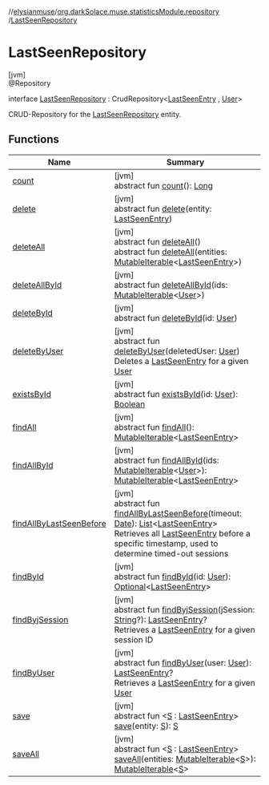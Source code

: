 //[elysianmuse](../../../index.md)/[org.darkSolace.muse.statisticsModule.repository](../index.md)
/[LastSeenRepository](index.md)

# LastSeenRepository

[jvm]\
@Repository

interface [LastSeenRepository](index.md) :
CrudRepository&lt;[LastSeenEntry](../../org.darkSolace.muse.statisticsModule.model/-last-seen-entry/index.md)
, [User](../../org.darkSolace.muse.userModule.model/-user/index.md)&gt;

CRUD-Repository for the [LastSeenRepository](index.md) entity.

## Functions

| Name | Summary |
|---|---|
| [count](../../org.darkSolace.muse.userModule.repository/-user-settings-repository/index.md#-1347258675%2FFunctions%2F-1216412040) | [jvm]<br>abstract fun [count](../../org.darkSolace.muse.userModule.repository/-user-settings-repository/index.md#-1347258675%2FFunctions%2F-1216412040)(): [Long](https://kotlinlang.org/api/latest/jvm/stdlib/kotlin/-long/index.html) |
| [delete](index.md#-318366691%2FFunctions%2F-1216412040) | [jvm]<br>abstract fun [delete](index.md#-318366691%2FFunctions%2F-1216412040)(entity: [LastSeenEntry](../../org.darkSolace.muse.statisticsModule.model/-last-seen-entry/index.md)) |
| [deleteAll](../../org.darkSolace.muse.userModule.repository/-user-settings-repository/index.md#87931462%2FFunctions%2F-1216412040) | [jvm]<br>abstract fun [deleteAll](../../org.darkSolace.muse.userModule.repository/-user-settings-repository/index.md#87931462%2FFunctions%2F-1216412040)()<br>abstract fun [deleteAll](index.md#-1684927800%2FFunctions%2F-1216412040)(entities: [MutableIterable](https://kotlinlang.org/api/latest/jvm/stdlib/kotlin.collections/-mutable-iterable/index.html)&lt;[LastSeenEntry](../../org.darkSolace.muse.statisticsModule.model/-last-seen-entry/index.md)&gt;) |
| [deleteAllById](index.md#-2116594026%2FFunctions%2F-1216412040) | [jvm]<br>abstract fun [deleteAllById](index.md#-2116594026%2FFunctions%2F-1216412040)(ids: [MutableIterable](https://kotlinlang.org/api/latest/jvm/stdlib/kotlin.collections/-mutable-iterable/index.html)&lt;[User](../../org.darkSolace.muse.userModule.model/-user/index.md)&gt;) |
| [deleteById](index.md#-1067713101%2FFunctions%2F-1216412040) | [jvm]<br>abstract fun [deleteById](index.md#-1067713101%2FFunctions%2F-1216412040)(id: [User](../../org.darkSolace.muse.userModule.model/-user/index.md)) |
| [deleteByUser](delete-by-user.md) | [jvm]<br>abstract fun [deleteByUser](delete-by-user.md)(deletedUser: [User](../../org.darkSolace.muse.userModule.model/-user/index.md))<br>Deletes a [LastSeenEntry](../../org.darkSolace.muse.statisticsModule.model/-last-seen-entry/index.md) for a given [User](../../org.darkSolace.muse.userModule.model/-user/index.md) |
| [existsById](index.md#-669525084%2FFunctions%2F-1216412040) | [jvm]<br>abstract fun [existsById](index.md#-669525084%2FFunctions%2F-1216412040)(id: [User](../../org.darkSolace.muse.userModule.model/-user/index.md)): [Boolean](https://kotlinlang.org/api/latest/jvm/stdlib/kotlin/-boolean/index.html) |
| [findAll](../../org.darkSolace.muse.userModule.repository/-user-settings-repository/index.md#432803092%2FFunctions%2F-1216412040) | [jvm]<br>abstract fun [findAll](../../org.darkSolace.muse.userModule.repository/-user-settings-repository/index.md#432803092%2FFunctions%2F-1216412040)(): [MutableIterable](https://kotlinlang.org/api/latest/jvm/stdlib/kotlin.collections/-mutable-iterable/index.html)&lt;[LastSeenEntry](../../org.darkSolace.muse.statisticsModule.model/-last-seen-entry/index.md)&gt; |
| [findAllById](index.md#835365256%2FFunctions%2F-1216412040) | [jvm]<br>abstract fun [findAllById](index.md#835365256%2FFunctions%2F-1216412040)(ids: [MutableIterable](https://kotlinlang.org/api/latest/jvm/stdlib/kotlin.collections/-mutable-iterable/index.html)&lt;[User](../../org.darkSolace.muse.userModule.model/-user/index.md)&gt;): [MutableIterable](https://kotlinlang.org/api/latest/jvm/stdlib/kotlin.collections/-mutable-iterable/index.html)&lt;[LastSeenEntry](../../org.darkSolace.muse.statisticsModule.model/-last-seen-entry/index.md)&gt; |
| [findAllByLastSeenBefore](find-all-by-last-seen-before.md) | [jvm]<br>abstract fun [findAllByLastSeenBefore](find-all-by-last-seen-before.md)(timeout: [Date](https://docs.oracle.com/javase/8/docs/api/java/util/Date.html)): [List](https://kotlinlang.org/api/latest/jvm/stdlib/kotlin.collections/-list/index.html)&lt;[LastSeenEntry](../../org.darkSolace.muse.statisticsModule.model/-last-seen-entry/index.md)&gt;<br>Retrieves all [LastSeenEntry](../../org.darkSolace.muse.statisticsModule.model/-last-seen-entry/index.md) before a specific timestamp, used to determine timed-out sessions |
| [findById](index.md#-1282740479%2FFunctions%2F-1216412040) | [jvm]<br>abstract fun [findById](index.md#-1282740479%2FFunctions%2F-1216412040)(id: [User](../../org.darkSolace.muse.userModule.model/-user/index.md)): [Optional](https://docs.oracle.com/javase/8/docs/api/java/util/Optional.html)&lt;[LastSeenEntry](../../org.darkSolace.muse.statisticsModule.model/-last-seen-entry/index.md)&gt; |
| [findByjSession](find-byj-session.md) | [jvm]<br>abstract fun [findByjSession](find-byj-session.md)(jSession: [String](https://kotlinlang.org/api/latest/jvm/stdlib/kotlin/-string/index.html)?): [LastSeenEntry](../../org.darkSolace.muse.statisticsModule.model/-last-seen-entry/index.md)?<br>Retrieves a [LastSeenEntry](../../org.darkSolace.muse.statisticsModule.model/-last-seen-entry/index.md) for a given session ID |
| [findByUser](find-by-user.md) | [jvm]<br>abstract fun [findByUser](find-by-user.md)(user: [User](../../org.darkSolace.muse.userModule.model/-user/index.md)): [LastSeenEntry](../../org.darkSolace.muse.statisticsModule.model/-last-seen-entry/index.md)?<br>Retrieves a [LastSeenEntry](../../org.darkSolace.muse.statisticsModule.model/-last-seen-entry/index.md) for a given [User](../../org.darkSolace.muse.userModule.model/-user/index.md) |
| [save](index.md#-1538692361%2FFunctions%2F-1216412040) | [jvm]<br>abstract fun &lt;[S](index.md#-1538692361%2FFunctions%2F-1216412040) : [LastSeenEntry](../../org.darkSolace.muse.statisticsModule.model/-last-seen-entry/index.md)&gt; [save](index.md#-1538692361%2FFunctions%2F-1216412040)(entity: [S](index.md#-1538692361%2FFunctions%2F-1216412040)): [S](index.md#-1538692361%2FFunctions%2F-1216412040) |
| [saveAll](index.md#-1840326226%2FFunctions%2F-1216412040) | [jvm]<br>abstract fun &lt;[S](index.md#-1840326226%2FFunctions%2F-1216412040) : [LastSeenEntry](../../org.darkSolace.muse.statisticsModule.model/-last-seen-entry/index.md)&gt; [saveAll](index.md#-1840326226%2FFunctions%2F-1216412040)(entities: [MutableIterable](https://kotlinlang.org/api/latest/jvm/stdlib/kotlin.collections/-mutable-iterable/index.html)&lt;[S](index.md#-1840326226%2FFunctions%2F-1216412040)&gt;): [MutableIterable](https://kotlinlang.org/api/latest/jvm/stdlib/kotlin.collections/-mutable-iterable/index.html)&lt;[S](index.md#-1840326226%2FFunctions%2F-1216412040)&gt; |
